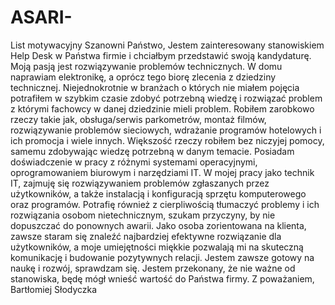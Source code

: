 # ASARI-
List motywacyjny
Szanowni Państwo,
Jestem zainteresowany stanowiskiem Help Desk w Państwa firmie i chciałbym 
przedstawić swoją kandydaturę. Moją pasją jest rozwiązywanie problemów 
technicznych. W domu naprawiam elektronikę, a oprócz tego biorę zlecenia z dziedziny 
technicznej. Niejednokrotnie w branżach o których nie miałem pojęcia potrafiłem w 
szybkim czasie zdobyć potrzebną wiedzę i rozwiązać problem z którymi fachowcy w 
danej dziedzinie mieli problem. 
Robiłem zarobkowo rzeczy takie jak, obsługa/serwis parkometrów, montaż filmów, 
rozwiązywanie problemów sieciowych, wdrażanie programów hotelowych i ich promocja 
i wiele innych. Większość rzeczy robiłem bez niczyjej pomocy, samemu zdobywając 
wiedzę potrzebną w danym temacie.
Posiadam doświadczenie w pracy z różnymi systemami operacyjnymi, 
oprogramowaniem biurowym i narzędziami IT. W mojej pracy jako technik IT, zajmuję 
się rozwiązywaniem problemów zgłaszanych przez użytkowników, a także instalacją i 
konfiguracją sprzętu komputerowego oraz programów. Potrafię również z cierpliwością 
tłumaczyć problemy i ich rozwiązania osobom nietechnicznym, szukam przyczyny, by 
nie dopuszczać do ponownych awarii.
Jako osoba zorientowana na klienta, zawsze staram się znaleźć najbardziej efektywne 
rozwiązanie dla użytkowników, a moje umiejętności miękkie pozwalają mi na skuteczną 
komunikację i budowanie pozytywnych relacji.
Jestem zawsze gotowy na naukę i rozwój, sprawdzam się. Jestem przekonany, że nie 
ważne od stanowiska, będę mógł wnieść wartość do Państwa firmy.
Z poważaniem,
Bartłomiej Słodyczka
